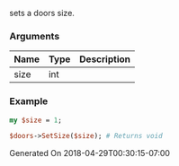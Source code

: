 sets a doors size.
### Arguments
**Name**|**Type**|**Description**
:---|:---|:---
size|int|

### Example

```perl
my $size = 1;

$doors->SetSize($size); # Returns void
```


Generated On 2018-04-29T00:30:15-07:00
